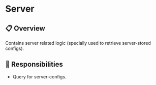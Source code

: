 # Server

## 📋 Overview
Contains server related logic (specially used to retrieve server-stored configs).

## 🎯 Responsibilities
- Query for server-configs.
